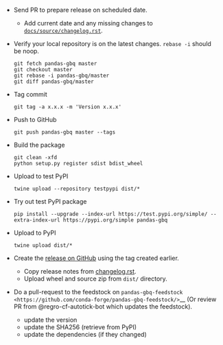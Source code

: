 
*   Send PR to prepare release on scheduled date.

    *   Add current date and any missing changes to [`docs/source/changelog.rst`](https://github.com/pydata/pandas-gbq/blob/master/docs/source/changelog.rst).

*   Verify your local repository is on the latest changes. `rebase -i` should be noop.

        git fetch pandas-gbq master
        git checkout master
        git rebase -i pandas-gbq/master
        git diff pandas-gbq/master

*   Tag commit

        git tag -a x.x.x -m 'Version x.x.x'

*   Push to GitHub

        git push pandas-gbq master --tags

*   Build the package

        git clean -xfd
        python setup.py register sdist bdist_wheel

*   Upload to test PyPI

        twine upload --repository testpypi dist/*

*   Try out test PyPI package

        pip install --upgrade --index-url https://test.pypi.org/simple/ --extra-index-url https://pypi.org/simple pandas-gbq

*   Upload to PyPI

        twine upload dist/*

*   Create the [release on GitHub](https://github.com/pydata/pandas-gbq/releases/new) using the tag created earlier.

    *   Copy release notes from [changelog.rst](https://github.com/pydata/pandas-gbq/blob/master/docs/source/changelog.rst).
    *   Upload wheel and source zip from `dist/` directory.

*   Do a pull-request to the feedstock on `pandas-gbq-feedstock <https://github.com/conda-forge/pandas-gbq-feedstock/>`__
    (Or review PR from @regro-cf-autotick-bot which updates the feedstock).

    *   update the version
    *   update the SHA256 (retrieve from PyPI)
    *   update the dependencies (if they changed)
